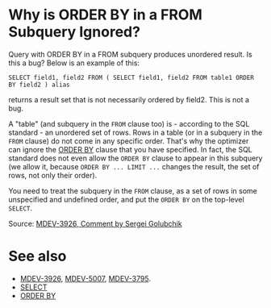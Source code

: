 # Why is ORDER BY in a FROM Subquery Ignored?

Query with ORDER BY in a FROM subquery produces unordered result. Is this a bug?
Below is an example of this:

```
SELECT field1, field2 FROM ( SELECT field1, field2 FROM table1 ORDER BY field2 ) alias
```

returns a result set that is not necessarily ordered by field2. This is not a bug.

A "table" (and subquery in the `FROM` clause too) is - according to the SQL standard - an unordered set of rows. Rows in a table (or in a subquery in the `FROM` clause) do not come in any specific order. That's why the optimizer can ignore the [ORDER BY](../../sql-statements-and-structure/sql-statements/data-manipulation/selecting-data/order-by.md) clause that you have specified. In fact, the SQL standard does not even allow the `ORDER BY` clause to appear in this subquery (we allow it, because `ORDER BY ... LIMIT ...` changes the result, the set of rows, not only their order).

You need to treat the subquery in the `FROM` clause, as a set of rows in some unspecified and undefined order, and put the `ORDER BY` on the top-level `SELECT`.

Source: [MDEV-3926, Comment by Sergei Golubchik](https://jira.mariadb.org/browse/MDEV-3926?focusedCommentId=28800&page=com.atlassian.jira.plugin.system.issuetabpanels:comment-tabpanel#comment-28800)

#

# See also

* [MDEV-3926](https://jira.mariadb.org/browse/MDEV-3926), [MDEV-5007](https://jira.mariadb.org/browse/MDEV-5007), [MDEV-3795](https://jira.mariadb.org/browse/MDEV-3795).
* [SELECT](../../../server-usage/replication-cluster-multi-master/standard-replication/selectively-skipping-replication-of-binlog-events.md)
* [ORDER BY](../../sql-statements-and-structure/sql-statements/data-manipulation/selecting-data/order-by.md)